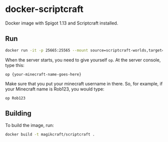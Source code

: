 # docker-scriptcraft

Docker image with Spigot 1.13 and Scriptcraft installed.

## Run

```bash
docker run -it -p 25665:25565 --mount source=scriptcraft-worlds,target=/server/worlds --mount source=scriptcraft-cache,target=/server/cache magikcraft/scriptcraft
```

When the server starts, you need to give yourself `op`. At the server console, type this:

```
op {your-minecraft-name-goes-here}
```

Make sure that you put your minecraft username in there. So, for example, if your Minecraft name is Rob123, you would type:

```
op Rob123
```

## Building

To build the image, run:

```bash
docker build -t magikcraft/scriptcraft .
```
